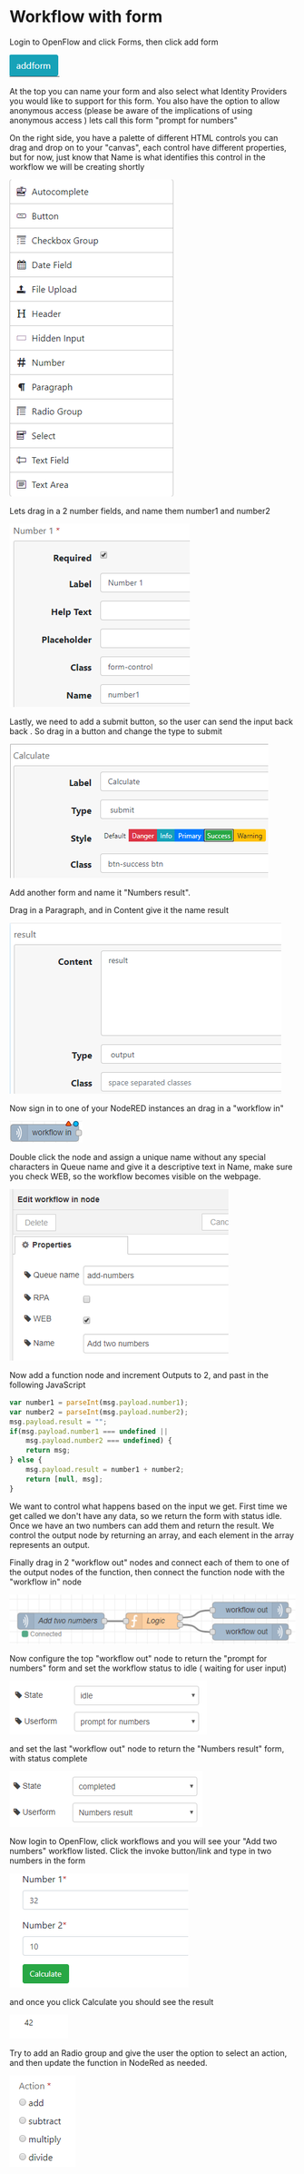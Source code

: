 # Workflow with form

Login to OpenFlow and click Forms, then click add form

![1560104596963](forms/1560104596963.png)

At the top you can name your form and also select what Identity Providers you would like to support for this form. You also have the option to allow anonymous access (please be aware of the implications of using anonymous access ) lets call this form "prompt for numbers"

On the right side, you have a palette of different HTML controls you can drag and drop on to your "canvas", each control have different properties, but for now, just know that Name is what identifies this control in the workflow we will be creating shortly

![1560104835263](forms/1560104835263.png)

Lets drag in a 2 number fields, and name them number1 and number2 

![1560105746047](forms/1560105746047.png)

Lastly, we need to add a submit button, so the user can send the input back back . So drag in a button and change the type to submit

![1560106189350](forms/1560106189350.png)

Add another form and name it "Numbers result". 

Drag in a Paragraph, and in Content give it the name result

![1560105341967](forms/1560105341967.png)

Now sign in to one of your NodeRED instances an drag in a "workflow in" 

![1560105010639](forms/1560105010639.png)

Double click the node and assign a unique name without any special characters in Queue name and give it a descriptive text in Name, make sure you check WEB, so the workflow becomes visible on the webpage.

![1560105817807](forms/1560105817807.png)

Now add a function node and increment Outputs to 2, and past in the following JavaScript

```javascript
var number1 = parseInt(msg.payload.number1);
var number2 = parseInt(msg.payload.number2);
msg.payload.result = "";
if(msg.payload.number1 === undefined || 
    msg.payload.number2 === undefined) {
    return msg;
} else {
    msg.payload.result = number1 + number2;
	return [null, msg];
} 

```
We want to control what happens based on the input we get. First time we get called we don't have any data, so we return the form with status idle. Once we have an two numbers can add them and return the result. We control the output node by returning an array, and each element in the array represents an output.

Finally drag in 2 "workflow out" nodes and connect each of them to one of the output nodes of the function, then connect the function node with the "workflow in" node

![1560106663909](forms/1560106663909.png)

Now configure the top "workflow out" node to return the "prompt for numbers" form and set the workflow status to idle ( waiting for user input)

![1560106706589](forms/1560106706589.png)

and set the last "workflow out" node to return the "Numbers result" form, with status complete

![1560106755405](forms/1560106755405.png)

Now login to OpenFlow, click workflows and you will see your "Add two numbers" workflow listed. Click the invoke button/link and type in two numbers in the form

![1560106832110](forms/1560106832110.png)

and once you click Calculate you should see the result

![1560107049950](forms/1560107049950.png)

Try to add an Radio group and give the user the option to select an action, and then update the function in NodeRed as needed.

![1560107208350](forms/1560107208350.png)


